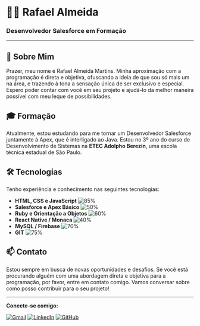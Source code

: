 # 👨‍💻 Rafael Almeida

### Desenvolvedor Salesforce em Formação

---

## 📖 Sobre Mim

Prazer, meu nome é Rafael Almeida Martins. Minha aproximação com a programação é direta e objetiva, ofuscando a ideia de que sou só mais um na área, e trazendo à tona a sensação única de ser exclusivo e especial. Espero poder contar com você em seu projeto e ajudá-lo da melhor maneira possível com meu leque de possibilidades.

## 🎓 Formação

Atualmente, estou estudando para me tornar um Desenvolvedor Salesforce juntamente à Apex, que é interligado ao Java. Estou no 3º ano do curso de Desenvolvimento de Sistemas na **ETEC Adolpho Berezin**, uma escola técnica estadual de São Paulo.

## 🛠 Tecnologias

Tenho experiência e conhecimento nas seguintes tecnologias:

- **HTML, CSS e JavaScript** ![85%](https://progress-bar.dev/85)
- **Salesforce e Apex Básico** ![50%](https://progress-bar.dev/50)
- **Ruby e Orientação a Objetos** ![60%](https://progress-bar.dev/60)
- **React Native / Monaca** ![40%](https://progress-bar.dev/40)
- **MySQL / Firebase** ![70%](https://progress-bar.dev/70)
- **GIT** ![75%](https://progress-bar.dev/75)

## 📫 Contato

Estou sempre em busca de novas oportunidades e desafios. Se você está procurando alguém com uma abordagem direta e objetiva para a programação, por favor, entre em contato comigo. Vamos conversar sobre como posso contribuir para o seu projeto!

---

**Conecte-se comigo:**

[![Gmail](https://img.shields.io/badge/Gmail-D14836?style=for-the-badge&logo=gmail&logoColor=white)](https://criarmeulink.com.br/u/1718055543) 
[![LinkedIn](https://img.shields.io/badge/LinkedIn-0077B5?style=for-the-badge&logo=linkedin&logoColor=white)](https://www.linkedin.com/in/seu-perfil)
[![GitHub](https://img.shields.io/badge/GitHub-181717?style=for-the-badge&logo=github&logoColor=white)](https://github.com/seu-usuario)
